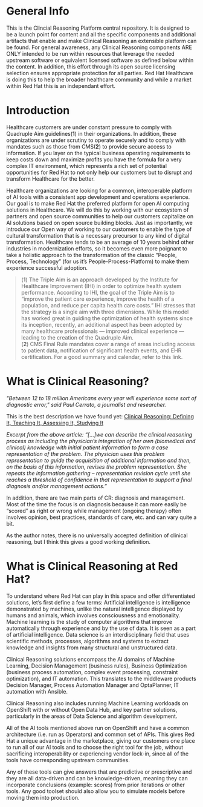# General Info
This is the Clincial Reasoning Platform central repository. It is designed to be a launch point for content and all the
specific components and additional artifacts that enable and make Clinical Reasoning an extensible platform can be found. For
general awareness, any Clinical Reasoning components ARE ONLY intended to be run within resources that leverage the needed
upstream software or equivalent licensed software as defined below within the content. In addition, this effort through its
open source licensing selection ensures appropriate protection for all parties. Red Hat Healthcare is doing this to help the
broader healthcare community and while a market within Red Hat this is an independant effort.

# Introduction
Healthcare customers are under constant pressure to comply with Quadruple Aim guidelines(**1**) in their organizations. In addition, these organizations are under scrutiny to operate securely and to comply with mandates such as those from CMS(**2**) to provide secure access to information. If you layer on the typical business operating requirements to keep costs down and maximize profits you have the formula for a very complex IT environment, which represents a rich set of potential opportunities for Red Hat to not only help our customers but to disrupt and transform Healthcare for the better.

Healthcare organizations are looking for a common, interoperable platform of AI tools with a consistent app development and operations experience​. Our goal is to make Red Hat the preferred platform for open AI computing solutions in Healthcare. We will do this by working with our ecosystem of partners and open source communities to help our customers capitalize on AI solutions based on open source building blocks. Just as importantly, we introduce our Open way of working to our customers to enable the type of cultural transformation that is a necessary precursor to any kind of digital transformation. Healthcare tends to be an average of 10 years behind other industries in modernization efforts, so it becomes even more poignant to take a holistic approach to the transformation of the classic “People, Process, Technology” (for us it’s People-Process-Platform) to make them experience successful adoption.

>(**1**) The Triple Aim is an approach developed by the Institute for Healthcare Improvement (IHI) in order to optimize health system performance. According to IHI, the goal of the Triple Aim is to “improve the patient care experience, improve the health of a population, and reduce per capita health care costs.” IHI stresses that the strategy is a single aim with three dimensions. While this model has worked great in guiding the optimization of health systems since its inception, recently, an additional aspect has been adopted by many healthcare professionals — improved clinical experience — leading to the creation of the Quadruple Aim.<br>
>(**2**) CMS Final Rule mandates cover a range of areas including access to patient data, notification of significant health events, and EHR certification. For a good summary and calendar, refer to this link.

# What is Clinical Reasoning?
*"Between 12 to 18 million Americans every year will experience some sort of diagnostic error," said Paul Cerrato, a journalist and researcher.*
<br>

This is the best description we have found yet: [Clinical Reasoning: Defining It, Teaching It, Assessing It, Studying It](https://www.ncbi.nlm.nih.gov/pmc/articles/PMC5226761/)
<br>

*Excerpt from the above article: “[...]we can describe the clinical reasoning process as including the physician’s integration of her own (biomedical and clinical) knowledge with initial patient information to form a case representation of the problem. The physician uses this problem representation to guide the acquisition of additional information and then, on the basis of this information, revises the problem representation. She repeats the information gathering – representation revision cycle until she reaches a threshold of confidence in that representation to support a final diagnosis and/or management actions.”*
<br>

In addition, there are two main parts of CR: diagnosis and management. Most of the time the focus is on diagnosis because it can more easily be “scored” as right or wrong while management (ongoing therapy) often involves opinion, best practices, standards of care, etc. and can vary quite a bit.

As the author notes, there is no universally accepted definition of clinical reasoning, but I think this gives a good working definition.

# What is Clinical Reasoning at Red Hat?

To understand where Red Hat can play in this space and offer differentiated solutions, let’s first define a few terms:
Artificial intelligence is intelligence demonstrated by machines, unlike the natural intelligence displayed by humans and animals, which involves consciousness and emotionality.
Machine learning is the study of computer algorithms that improve automatically through experience and by the use of data. It is seen as a part of artificial intelligence.
Data science is an interdisciplinary field that uses scientific methods, processes, algorithms and systems to extract knowledge and insights from many structural and unstructured data.

Clinical Reasoning solutions encompass the AI domains of Machine Learning, Decision Management (business rules), Business Optimization (business process automation, complex event processing,  constraint optimization), and IT automation. This translates to the middleware products Decision Manager, Process Automation Manager and OptaPlanner, IT automation with Ansible.

Clinical Reasoning also includes running Machine Learning workloads on OpenShift with or without Open Data Hub, and key partner solutions, particularly in the areas of Data Science and algorithm development.

All of the AI tools mentioned above run on OpenShift and have a common architecture (i.e. run as Operators) and common set of APIs. This gives Red Hat a unique advantage in the marketplace, giving our customers one place to run all of our AI tools and to choose the right tool for the job, without sacrificing interoperability or experiencing vendor lock-in, since all of the tools have corresponding upstream communities.

Any of these tools can give answers that are predictive or prescriptive and they are all data-driven and can be knowledge-driven, meaning they can incorporate conclusions (example: scores) from prior iterations or other tools. Any good toolset should also allow you to simulate models before moving them into production.
